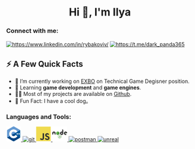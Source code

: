 <h1 align="center">Hi 👋, I'm Ilya</h1>
<h3 align="left">Connect with me:</h3>
<p align="left">
<a href="https://www.linkedin.com/in/rybakoviv/" target="blank"><img align="center" src="https://raw.githubusercontent.com/rahuldkjain/github-profile-readme-generator/master/src/images/icons/Social/linked-in-alt.svg" alt="https://www.linkedin.com/in/rybakoviv/" height="30" width="40" /></a>
<a href="https://t.me/rybakovii" target="blank"><img align="center" src="https://upload.wikimedia.org/wikipedia/commons/thumb/8/83/Telegram_2019_Logo.svg/512px-Telegram_2019_Logo.svg.png" alt="https://t.me/dark_panda365" height="40" width="40" /></a>
</p>

<h2>⚡️ A Few Quick Facts</h2>
<ul>
<li>🔭 I’m currently working on <a href="https://exbo.net/">EXBO</a> on Technical Game Degisner position.</li>
<li>🧐 Learning <strong>game development</strong> and <strong>game engines</strong>.</li>
<li>👨‍💻 Most of my projects are available on <a href="https://github.com/MaybeNextTime321">Github</a>.</li>
<li>🎉 Fun Fact: I have a cool dog。</li>
</ul>

<h3 align="left">Languages and Tools:</h3>
<p align="left"> <a href="https://www.w3schools.com/cpp/" target="_blank" rel="noreferrer"> <img src="https://raw.githubusercontent.com/devicons/devicon/master/icons/cplusplus/cplusplus-original.svg" alt="cplusplus" width="40" height="40"/> </a> <a href="https://git-scm.com/" target="_blank" rel="noreferrer"> <img src="https://www.vectorlogo.zone/logos/git-scm/git-scm-icon.svg" alt="git" width="40" height="40"/> </a> <a href="https://developer.mozilla.org/en-US/docs/Web/JavaScript" target="_blank" rel="noreferrer"> <img src="https://raw.githubusercontent.com/devicons/devicon/master/icons/javascript/javascript-original.svg" alt="javascript" width="40" height="40"/> </a> <a href="https://nodejs.org" target="_blank" rel="noreferrer"> <img src="https://raw.githubusercontent.com/devicons/devicon/master/icons/nodejs/nodejs-original-wordmark.svg" alt="nodejs" width="40" height="40"/> </a> <a href="https://postman.com" target="_blank" rel="noreferrer"> <img src="https://www.vectorlogo.zone/logos/getpostman/getpostman-icon.svg" alt="postman" width="40" height="40"/> </a> <a href="https://unrealengine.com/" target="_blank" rel="noreferrer"> <img src="https://raw.githubusercontent.com/kenangundogan/fontisto/036b7eca71aab1bef8e6a0518f7329f13ed62f6b/icons/svg/brand/unreal-engine.svg" alt="unreal" width="40" height="40"/> </a> </p>

